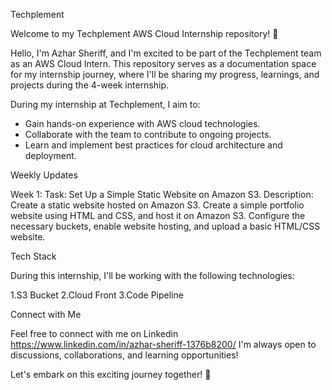 Techplement

Welcome to my Techplement AWS Cloud Internship repository! 🚀


Hello, I'm Azhar Sheriff, and I'm excited to be part of the Techplement team as an AWS Cloud Intern. This repository serves as a documentation space for my internship journey, where I'll be sharing my progress, learnings, and projects during the 4-week internship.

During my internship at Techplement, I aim to:

- Gain hands-on experience with AWS cloud technologies.
- Collaborate with the team to contribute to ongoing projects.
- Learn and implement best practices for cloud architecture and deployment.

Weekly Updates

Week 1:
Task: Set Up a Simple Static Website on Amazon S3.
Description: Create a static website hosted on Amazon S3. Create a simple portfolio website using HTML and CSS, and host it on Amazon S3.
             Configure the necessary buckets, enable website hosting, and upload a basic HTML/CSS website.


Tech Stack

During this internship, I'll be working with the following technologies:

1.S3 Bucket
2.Cloud Front
3.Code Pipeline

Connect with Me

Feel free to connect with me on Linkedin https://www.linkedin.com/in/azhar-sheriff-1376b8200/ I'm always open to discussions, collaborations, and learning opportunities!

Let's embark on this exciting journey together! 🚀
